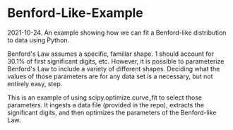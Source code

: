 # Benford-Like-Example
2021-10-24. An example showing how we can fit a Benford-like distribution to data using Python.

Benford's Law assumes a specific, familiar shape. 1 should account for 30.1% of first significant digits, etc. However, it is possible to parameterize Benford's Law to include a variety of different shapes. Deciding what the values of those parameters are for any data set is a necessary, but not entirely easy, step.

This is an example of using scipy.optimize.curve_fit to select those parameters. It ingests a data file (provided in the repo), extracts the significant digits, and then optimizes the parameters of the Benford-like Law. 
